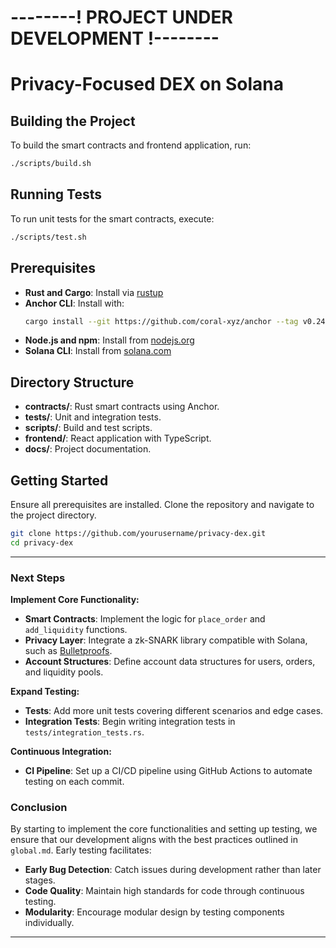 # --------! PROJECT UNDER DEVELOPMENT !--------

# Privacy-Focused DEX on Solana

## Building the Project

To build the smart contracts and frontend application, run:

```bash
./scripts/build.sh
```

## Running Tests

To run unit tests for the smart contracts, execute:

```bash
./scripts/test.sh
```

## Prerequisites

- **Rust and Cargo**: Install via [rustup](https://rustup.rs/)
- **Anchor CLI**: Install with:
  ```bash
  cargo install --git https://github.com/coral-xyz/anchor --tag v0.24.2 anchor-cli --locked
  ```
- **Node.js and npm**: Install from [nodejs.org](https://nodejs.org/)
- **Solana CLI**: Install from [solana.com](https://docs.solana.com/cli/install-solana-cli-tools)

## Directory Structure

- **contracts/**: Rust smart contracts using Anchor.
- **tests/**: Unit and integration tests.
- **scripts/**: Build and test scripts.
- **frontend/**: React application with TypeScript.
- **docs/**: Project documentation.

## Getting Started

Ensure all prerequisites are installed. Clone the repository and navigate to the project directory.

```bash
git clone https://github.com/yourusername/privacy-dex.git
cd privacy-dex
```

---

### Next Steps

**Implement Core Functionality:**

- **Smart Contracts**: Implement the logic for `place_order` and `add_liquidity` functions.
- **Privacy Layer**: Integrate a zk-SNARK library compatible with Solana, such as [Bulletproofs](https://crates.io/crates/bulletproofs).
- **Account Structures**: Define account data structures for users, orders, and liquidity pools.

**Expand Testing:**

- **Tests**: Add more unit tests covering different scenarios and edge cases.
- **Integration Tests**: Begin writing integration tests in `tests/integration_tests.rs`.

**Continuous Integration:**

- **CI Pipeline**: Set up a CI/CD pipeline using GitHub Actions to automate testing on each commit.



### Conclusion

By starting to implement the core functionalities and setting up testing, we ensure that our development aligns with the best practices outlined in `global.md`. Early testing facilitates:

- **Early Bug Detection**: Catch issues during development rather than later stages.
- **Code Quality**: Maintain high standards for code through continuous testing.
- **Modularity**: Encourage modular design by testing components individually.

---
